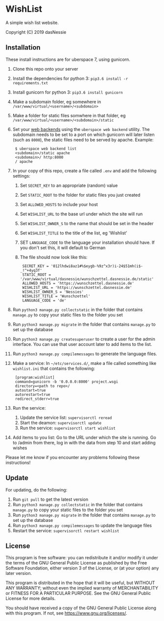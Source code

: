 # WishList

A simple wish list website.

Copyright (C) 2019  dasNessie

## Installation

These install instructions are for uberspace 7, using gunicorn.

1. Clone this repo onto your server
2. Install the dependencies for python 3: `pip3.6 install -r requirements.txt`
2. Install gunicorn for python 3: `pip3.6 install gunicorn`
3. Make a subdomain folder, eg somewhere in `/var/www/virtual/<username>/<subdomain>`
4. Make a folder for static files somwhere in that folder, eg `/var/www/virtual/<username>/<subdomain>/static`
5. Set your [web backends](https://manual.uberspace.de/web-backends.html) using the `uberspace web backend` utility. The subdomain needs to be set to a port on which gunicorn will later listen (such as `8000`), the static files need to be served by apache. Example: 

        $ uberspace web backend list
        <subdomain>/static apache
        <subdomain>/ http:8000
        / apache

6. In your copy of this repo, create a file called `.env` and add the following settings:
    1. Set `SECRET_KEY` to an appropriate (random) value
    2. Set `STATIC_ROOT` to the folder for static files you just created
    3. Set `ALLOWED_HOSTS` to include your host
    4. Set `WISHLIST_URL` to the base url under which the site will run
    5. Set `WISHLIST_OWNER_S` to the name that should be set in the header
    6. Set `WISHLIST_TITLE` to the title of the list, eg 'Wishlist'
    7. SET `LANGUAGE_CODE` to the language your installation should have. If you don't set this, it will default to German
    8. The file should now look like this:

            SECRET_KEY = '012lhdwi8az1#%$eygb-%9z^x3r)i-24$51mh(i$-_!^+4yq3f'
            STATIC_ROOT = '/var/www/virtual/dasnessie/wunschzettel.dasnessie.de/static'
            ALLOWED_HOSTS = 'https://wunschzettel.dasnessie.de'
            WISHLIST_URL = 'https://wunschzettel.dasnessie.de'
            WISHLIST_OWNER_S = 'Nessies'
            WISHLIST_TITLE = 'Wunschzettel'
            LANGUAGE_CODE = 'de'

7. Run `python3 manage.py collectstatic` in the folder that contains `manage.py` to copy your static files to the folder you set
8. Run `python3 manage.py migrate` in the folder that contains `manage.py` to set up the database
8. Run `python3 manage.py createsuperuser` to create a user for the admin interface. You can use that user account later to add items to the list.
8. Run `python3 manage.py compilemessages` to generate the language files.
9. Make a service: In `~/etc/services.d/`, make a file called something like `wishlist.ini` that contains the following:

        [program:wishlist]
        command=gunicorn -b '0.0.0.0:8000' project.wsgi
        directory=<path to repo>/
        autostart=true
        autorestart=true
        redirect_stderr=true

10. Run the service:
    1. Update the service list: `supervisorctl reread`
    2. Start the deamon: `supervisorctl update`
    3. Run the service: `supervisorctl start wishlist`
11. Add items to you list: Go to the URL under which the site is running. Go to /admin from there, log in with the data from step 10 and start adding wishes

Please let me know if you encounter any problems following these instructions!

## Update

For updating, do the following:

1. Run `git pull` to get the latest version
2. Run `python3 manage.py collectstatic` in the folder that contains `manage.py` to copy your static files to the folder you set
3. Run `python3 manage.py migrate` in the folder that contains `manage.py` to set up the database
4. Run `python3 manage.py compilemessages` to update the language files
4. Restart the service: `supervisorctl restart wishlist`

## License

This program is free software: you can redistribute it and/or modify
it under the terms of the GNU General Public License as published by
the Free Software Foundation, either version 3 of the License, or
(at your option) any later version.

This program is distributed in the hope that it will be useful,
but WITHOUT ANY WARRANTY; without even the implied warranty of
MERCHANTABILITY or FITNESS FOR A PARTICULAR PURPOSE.  See the
GNU General Public License for more details.

You should have received a copy of the GNU General Public License
along with this program.  If not, see <https://www.gnu.org/licenses/>.
